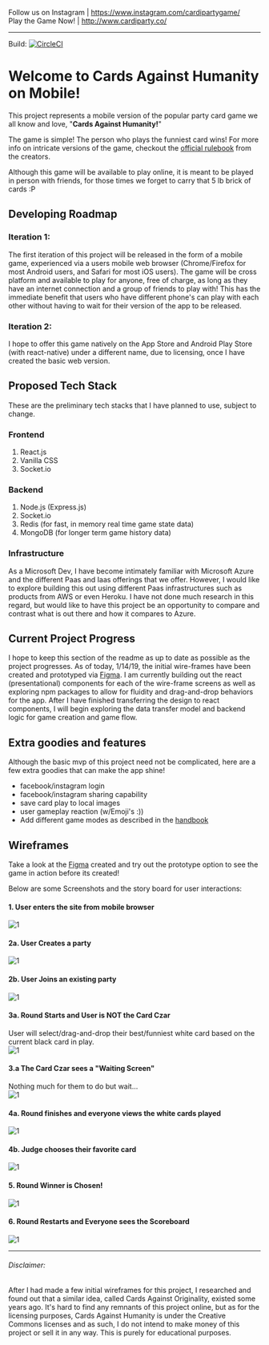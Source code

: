 
Follow us on Instagram | https://www.instagram.com/cardipartygame/  
Play the Game Now! | http://www.cardiparty.co/ 

___ 
Build: [![CircleCI](https://circleci.com/gh/yusufameri/cards-against-humanity/tree/master.svg?style=svg)](https://circleci.com/gh/yusufameri/cards-against-humanity/tree/master)
# Welcome to Cards Against Humanity on Mobile!
This project represents a mobile version of the popular party card game we all know and love, "**Cards Against Humanity!**"

The game is simple! The person who plays the funniest card wins! For more info on intricate versions of the game, checkout the [official rulebook](https://s3.amazonaws.com/cah/CAH_Rules.pdf) from the creators.

Although this game will be available to play online, it is meant to be played in person with friends, for those times we forget to carry that 5 lb brick of cards :P

## Developing Roadmap
### Iteration 1:
The first iteration of this project will be released in the form of a mobile game, experienced via a users mobile web browser (Chrome/Firefox for most Android users, and Safari for most iOS users). The game will be cross platform and available to play for anyone, free of charge, as long as they have an internet connection and a group of friends to play with! This has the immediate benefit that users who have different phone's can play with each other without having to wait for their version of the app to be released. 
### Iteration 2:
I hope to offer this game natively on the App Store and Android Play Store (with react-native) under a different name, due to licensing, once I have created the basic web version.

## Proposed Tech Stack
These are the preliminary tech stacks that I have planned to use, subject to change.
### Frontend
1. React.js
2. Vanilla CSS
3. Socket.io


### Backend
1. Node.js (Express.js)
2. Socket.io
3. Redis (for fast, in memory real time game state data)
4. MongoDB (for longer term game history data)


### Infrastructure
As a Microsoft Dev, I have become intimately familiar with Microsoft Azure and the different Paas and Iaas offerings that we offer. However, I would like to explore building this out using different Paas infrastructures such as products from AWS or even Heroku. I have not done much research in this regard, but would like to have this project be an opportunity to compare and contrast what is out there and how it compares to Azure.

## Current Project Progress
I hope to keep this section of the readme as up to date as possible as the project progresses. As of today, 1/14/19, the initial wire-frames have been created and prototyped via [Figma](https://www.figma.com/file/0Tg73m0IZNdbAh9hmAk5Sh10/Cards-Against-Humanity?node-id=0%3A1). I am currently building out the react (presentational) components for each of the wire-frame screens as well as exploring npm packages to allow for fluidity and drag-and-drop behaviors for the app. After I have finished transferring the design to react components, I will begin exploring the data transfer model and backend logic for game creation and game flow.

## Extra goodies and features
Although the basic mvp of this project need not be complicated, here are a few extra goodies that can make the app shine!

* facebook/instagram login
* facebook/instagram sharing capability
* save card play to local images
* user gameplay reaction (w/Emoji's :))
* Add different game modes as described in the [handbook](https://s3.amazonaws.com/cah/CAH_Rules.pdf)

## Wireframes
Take a look at the [Figma](https://www.figma.com/file/0Tg73m0IZNdbAh9hmAk5Sh10/Cards-Against-Humanity?node-id=0%3A1) created and try out the prototype option to see the game in action before its created!

Below are some Screenshots and the story board for user interactions:

#### 1. User enters the site from mobile browser
![1](prototype/images/Screen1.png)

#### 2a. User Creates a party
![1](prototype/images/Screen2a.png)

#### 2b. User Joins an existing party
![1](prototype/images/Screen2b.png)

#### 3a. Round Starts and User is NOT the Card Czar
User will select/drag-and-drop their best/funniest white card based on the current black card in play.  
![1](prototype/images/Screen3a.png)

#### 3.a The Card Czar sees a "Waiting Screen"
Nothing much for them to do but wait...  
![1](prototype/images/Screen3b.png)

#### 4a. Round finishes and everyone views the white cards played
![1](prototype/images/Screen4a.png)

#### 4b. Judge chooses their favorite card
![1](prototype/images/Screen4b.png)

#### 5. Round Winner is Chosen!
![1](prototype/images/Screen6.png)

#### 6. Round Restarts and Everyone sees the Scoreboard
![1](prototype/images/Screen5.png)



___

###### Disclaimer:
After I had made a few initial wireframes for this project, I researched and found out that a similar idea, called Cards Against Originality, existed some years ago. It's hard to find any remnants of this project online, but as for the licensing purposes, Cards Against Humanity is under the Creative Commons licenses and as such, I do not intend to make money of this project or sell it in any way. This is purely for educational purposes.
